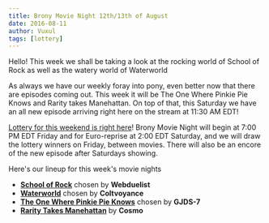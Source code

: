 ```yaml
---
title: Brony Movie Night 12th/13th of August
date: 2016-08-11
author: Vuxul
tags: [lottery]
---
```


Hello! This week we shall be taking a look at the rocking world of School of Rock as well as the watery world of Waterworld

As always we have our weekly foray into pony, even better now that there are episodes coming out. This week it will be The One Where Pinkie Pie Knows and Rarity takes Manehattan. On top of that, this Saturday we have an all new episode arriving right here on the stream at 11:30 AM EDT!

[Lottery for this weekend is right here][lotto]! Brony Movie Night will begin at 7:00 PM EDT Friday and for Euro-reprise at 2:00 EDT Saturday, and we will draw the lottery winners on Friday, between movies. There will also be an encore of the new episode after Saturdays showing.

Here's our lineup for this week's movie nights

 - **[School of Rock][m1]** chosen by **Webduelist**
 - **[Waterworld][m2]** chosen by **Coltvoyance**
 - **[The One Where Pinkie Pie Knows][p1]** chosen by **GJDS-7**
 - **[Rarity Takes Manehattan][p2]** by **Cosmo**

[m1]: http://www.imdb.com/title/tt0332379/
[m2]: http://www.imdb.com/title/tt0114898/
[p1]: http://www.imdb.com/title/tt4534328/
[p2]: http://www.imdb.com/title/tt3099910/
[lotto]: https://bronystate.typeform.com/to/mLwsR8
